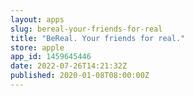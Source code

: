 ```yaml
---
layout: apps
slug: bereal-your-friends-for-real
title: "BeReal. Your friends for real."
store: apple
app_id: 1459645446
date: 2022-07-26T14:21:32Z
published: 2020-01-08T08:00:00Z
---
```

